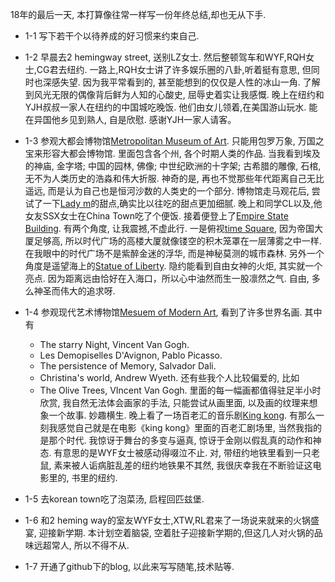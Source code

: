 <div class="wp-block-jetpack-markdown"><p>18年的最后一天, 本打算像往常一样写一份年终总结,却也无从下手.</p><ul><li><p>1-1 写下若干个以待养成的好习惯来约束自己.</p></li><li><p>1-2 早晨去2 hemingway street, 送别LZ女士. 然后整顿驾车和WYF,RQH女士,CG君去纽约. 一路上,RQH女士讲了许多娱乐圈的八卦,听着挺有意思, 但同时也深感失望. 因为我平常看到的, 甚至能想到的仅仅是人性的冰山一角. 了解到风光无限的偶像背后鲜为人知的心酸史, 屈辱史着实让我感慨. 晚上在纽约和YJH叔叔一家人在纽约的中国城吃晚饭. 他们由女儿领着,在美国游山玩水. 能在异国他乡见到熟人, 自是欣慰. 感谢YJH一家人请客。</p></li><li><p>1-3 参观大都会博物馆<a href="https://www.metmuseum.org">Metropolitan Museum of Art</a>. 只能用包罗万象, 万国之宝来形容大都会博物馆. 里面包含各个州, 各个时期人类的作品. 当我看到埃及的神庙, 金字塔; 中国的园林, 佛像; 中世纪欧洲的十字架; 古希腊的雕像, 石棺,无不为人类历史的浩淼和伟大折服. 神奇的是, 再也不觉那些年代距离自己无比遥远, 而是认为自己也是恒河沙数的人类史的一个部分. 博物馆走马观花后, 尝试了一下<a href="https://www.ladym.com/">Lady m</a>的甜点,确实比以往吃的甜点更加细腻. 晚上和同学CL以及,他女友SSX女士在China Town吃了个便饭. 接着便登上了<a href="http://www.esbnyc.com/">Empire State Building</a>. 有两个角度, 让我震撼,不虚此行. 一是俯视<a href="https://en.wikipedia.org/wiki/Times_Square">time Square</a>, 因为帝国大厦足够高, 所以时代广场的高楼大厦就像镂空的积木笼罩在一层薄雾之中一样. 在我眼中的时代广场不是紫醉金迷的浮华, 而是神秘莫测的城市森林. 另外一个角度是遥望海上的<a href="https://www.nps.gov/stli/index.htm">Statue of Liberty</a>. 隐约能看到自由女神的火炬, 其实就一个亮点. 因为距离远由恰好在入海口，所以心中油然而生一股凛然之气. 自由, 多么神圣而伟大的追求呀.</p></li><li><p>1-4 参观现代艺术博物馆<a href="https://www.moma.org/?gclid=Cj0KCQiAjszhBRDgARIsAH8Kgvcvmy4_qF2JQ52UZR0Cm2uRbv5l2XJTCfiNKB2kzXHZtdCpRMU_UjsaAuBEEALw_wcB&amp;gclsrc=aw.ds">Mesuem of Modern Art</a>, 看到了许多世界名画. 其中有</p><ul><li>The starry Night, Vincent Van Gogh.</li><li>Les Demopiselles D'Avignon, Pablo Picasso.</li><li>The persistence of Memory, Salvador Dali.</li><li>Christina's world, Andrew Wyeth. 还有些我个人比较偏爱的, 比如</li><li>The Olive Trees, VIncent Van Gogh. 里面的每一幅画都值得驻足半小时欣赏, 我自然无法体会画家的手法, 只能尝试从画里面, 以及画的纹理来想象一个故事. 妙趣横生. 晚上看了一场百老汇的音乐剧<a href="https://www.expedia.com/things-to-do/king-kong-on-broadway.a514452.activity-details?regionId=201&amp;semcid=US.MULTILOB.GOOGLE.AT-c-EN.TSHOP&amp;semdtl=a11345517908.b153620168546.r1.g1dsa-497511626357.i149514285380.d1296196410142.e1c.j11025202.k1.f11t2.n1.l1g.h1b.m1&amp;gclid=Cj0KCQiAjszhBRDgARIsAH8KgvcEGGSAhi97Y93E5nCBBJO-3xjfDgtAQt1RLonvdSAR9l7PCiDymPYaAj_eEALw_wcB">King kong</a>. 有那么一刻我感觉自己就是在电影《king kong》里面的百老汇剧场里, 当然我指的是那个时代. 我惊讶于舞台的多变与逼真, 惊讶于金刚以假乱真的动作和神态. 有意思的是WYF女士被感动得啜泣不止. 对, 带纽约地铁里看到一只老鼠, 素来被人诟病脏乱差的纽约地铁果不其然, 我很庆幸我在不断验证这电影里的, 书里的纽约.</li></ul></li><li><p>1-5 去korean town吃了泡菜汤, 启程回匹兹堡. </p></li><li><p>1-6 和2 heming way的室友WYF女士,XTW,RL君来了一场说来就来的火锅盛宴, 迎接新学期. 本计划空着脑袋, 空着肚子迎接新学期的,但这几人对火锅的品味远超常人, 所以不得不从.</p></li><li><p>1-7 开通了github下的blog, 以此来写写随笔,技术贴等.</p></li></ul></div>
